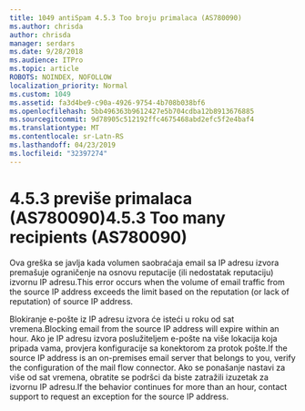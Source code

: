 ```yaml
---
title: 1049 antiSpam 4.5.3 Too broju primalaca (AS780090)
ms.author: chrisda
author: chrisda
manager: serdars
ms.date: 9/28/2018
ms.audience: ITPro
ms.topic: article
ROBOTS: NOINDEX, NOFOLLOW
localization_priority: Normal
ms.custom: 1049
ms.assetid: fa3d4be9-c90a-4926-9754-4b708b038bf6
ms.openlocfilehash: 5bb496363b9612427e5b704cdba12b8913676885
ms.sourcegitcommit: 9d78905c512192ffc4675468abd2efc5f2e4baf4
ms.translationtype: MT
ms.contentlocale: sr-Latn-RS
ms.lasthandoff: 04/23/2019
ms.locfileid: "32397274"
---
```

# <a name="453-too-many-recipients-as780090"></a><span data-ttu-id="65af2-102">4.5.3 previše primalaca (AS780090)</span><span class="sxs-lookup"><span data-stu-id="65af2-102">4.5.3 Too many recipients (AS780090)</span></span>

<span data-ttu-id="65af2-103">Ova greška se javlja kada volumen saobraćaja email sa IP adresu izvora premašuje ograničenje na osnovu reputacije (ili nedostatak reputaciju) izvornu IP adresu.</span><span class="sxs-lookup"><span data-stu-id="65af2-103">This error occurs when the volume of email traffic from the source IP address exceeds the limit based on the reputation (or lack of reputation) of source IP address.</span></span>

<span data-ttu-id="65af2-104">Blokiranje e-pošte iz IP adresu izvora će isteći u roku od sat vremena.</span><span class="sxs-lookup"><span data-stu-id="65af2-104">Blocking email from the source IP address will expire within an hour.</span></span> <span data-ttu-id="65af2-105">Ako je IP adresu izvora poslužiteljem e-pošte na više lokacija koja pripada vama, provjera konfiguracije sa konektorom za protok pošte.</span><span class="sxs-lookup"><span data-stu-id="65af2-105">If the source IP address is an on-premises email server that belongs to you, verify the configuration of the mail flow connector.</span></span> <span data-ttu-id="65af2-106">Ako se ponašanje nastavi za više od sat vremena, obratite se podršci da biste zatražili izuzetak za izvornu IP adresu.</span><span class="sxs-lookup"><span data-stu-id="65af2-106">If the behavior continues for more than an hour, contact support to request an exception for the source IP address.</span></span>
